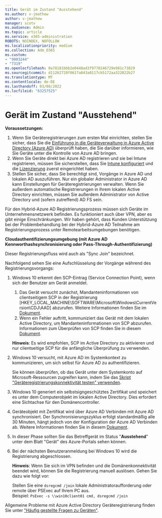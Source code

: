 ```yaml
---
title: Gerät im Zustand "Ausstehend"
ms.author: v-jmathew
author: v-jmathew
manager: scotv
ms.audience: Admin
ms.topic: article
ms.service: o365-administration
ROBOTS: NOINDEX, NOFOLLOW
ms.localizationpriority: medium
ms.collection: Adm_O365
ms.custom:
- "9003244"
- "7319"
ms.openlocfilehash: 0a78181bbb2e0448ad3f9770246729e981c73829
ms.sourcegitcommit: d11262728f0617a843a0117cb5172aa322022b27
ms.translationtype: MT
ms.contentlocale: de-DE
ms.lasthandoff: 03/08/2022
ms.locfileid: "63257525"
---
```

# <a name="device-in-pending-state"></a>Gerät im Zustand "Ausstehend"

**Voraussetzungen:**

1. Wenn Sie Geräteregistrierungen zum ersten Mal einrichten, stellen Sie sicher, dass Sie die [Einführung in die Geräteverwaltung in Azure Active Directory (Azure AD)](https://docs.microsoft.com/azure/active-directory/devices/overview?WT.mc_id=Portal-Microsoft_Azure_Support) überprüft haben, die Sie darüber informieren, wie Sie Geräte unter die Kontrolle von Azure AD bringen.
2. Wenn Sie Geräte direkt bei Azure AD registrieren und sie bei Intune registrieren, müssen Sie sicherstellen, dass Sie [Intune konfiguriert](https://docs.microsoft.com/mem/intune/enrollment/device-enrollment?WT.mc_id=Portal-Microsoft_Azure_Support) und die [Lizenzierung](https://docs.microsoft.com/mem/intune/fundamentals/licenses-assign?WT.mc_id=Portal-Microsoft_Azure_Support) zuerst eingerichtet haben.
3. Stellen Sie sicher, dass Sie berechtigt sind, Vorgänge in Azure AD und lokalen AD auszuführen. Nur ein globaler Administrator in Azure AD kann Einstellungen für Geräteregistrierungen verwalten. Wenn Sie außerdem automatische Registrierungen in Ihrem lokalen Active Directory einrichten, müssen Sie außerdem Administrator von Active Directory und (sofern zutreffend) AD FS sein.

Für den Hybrid-Azure AD Registrierungsprozess müssen sich Geräte im Unternehmensnetzwerk befinden. Es funktioniert auch über VPN, aber es gibt einige Einschränkungen. Wir haben gehört, dass Kunden Unterstützung bei der Problembehandlung bei der Hybrid-Azure AD Teilnahme am Registrierungsprozess unter Remotearbeitsumgebungen benötigen.

**Cloudauthentifizierungsumgebung (mit Azure AD Kennworthashsynchronisierung oder Pass-Through-Authentifizierung)**

Dieser Registrierungsfluss wird auch als "Sync Join" bezeichnet.

Nachfolgend sehen Sie eine Aufschlüsselung der Vorgänge während des Registrierungsvorgangs:

1. Windows 10 erkennt den SCP-Eintrag (Service Connection Point), wenn sich der Benutzer am Gerät anmeldet.

    1. Das Gerät versucht zunächst, Mandanteninformationen von clientseitigem SCP in der Registrierung [HKEY_LOCAL_MACHINE\SOFTWARE\Microsoft\Windows\CurrentVersion\CDJ\AAD] abzurufen. Weitere Informationen finden Sie im [Dokument](https://docs.microsoft.com/azure/active-directory/devices/hybrid-azuread-join-control).
    1. Wenn ein Fehler auftritt, kommuniziert das Gerät mit dem lokalen Active Directory, um Mandanteninformationen von SCP abzurufen. Informationen zum Überprüfen von SCP finden Sie in diesem [Dokument](https://docs.microsoft.com/azure/active-directory/devices/hybrid-azuread-join-manual#configure-a-service-connection-point).

    **Hinweis**: Es wird empfohlen, SCP im Active Directory zu aktivieren und nur clientseitige SCP für die anfängliche Überprüfung zu verwenden.

2. Windows 10 versucht, mit Azure AD im Systemkontext zu kommunizieren, um sich selbst für Azure AD zu authentifizieren.

    Sie können überprüfen, ob das Gerät unter dem Systemkonto auf Microsoft-Ressourcen zugreifen kann, indem Sie das [Skript "Geräteregistrierungskonnektivität testen" verwenden](https://gallery.technet.microsoft.com/Test-Device-Registration-3dc944c0).

3. Windows 10 generiert ein selbstsigngeschütztes Zertifikat und speichert es unter dem Computerobjekt im lokalen Active Directory. Dies erfordert eine Sichtachse für den Domänencontroller.

4. Geräteobjekt mit Zertifikat wird über Azure AD Verbinden mit Azure AD synchronisiert. Der Synchronisierungszyklus erfolgt standardmäßig alle 30 Minuten, hängt jedoch von der Konfiguration der Azure AD Verbinden ab. Weitere Informationen finden Sie in diesem [Dokument](https://docs.microsoft.com/azure/active-directory/hybrid/how-to-connect-sync-configure-filtering#organizational-unitbased-filtering).

5. In dieser Phase sollten Sie das Betreffgerät im Status "**Ausstehend**" unter dem Blatt "Gerät" des Azure-Portals sehen können.

6. Bei der nächsten Benutzeranmeldung bei Windows 10 wird die Registrierung abgeschlossen.

    **Hinweis**: Wenn Sie sich im VPN befinden und die Domänenkonnektivität beendet wird, können Sie die Registrierung manuell auslösen. Gehen Sie dazu wie folgt vor:
    
    Stellen Sie eine `dsregcmd /join` lokale Administratoraufforderung oder remote über PSExec auf Ihrem PC aus.\
    Beispiel: `PsExec -s \\win10client01 cmd, dsregcmd /join`

Allgemeine Probleme mit Azure Active Directory Geräteregistrierung finden Sie unter ["Häufig gestellte Fragen zu Geräten"](https://docs.microsoft.com/azure/active-directory/devices/faq).
